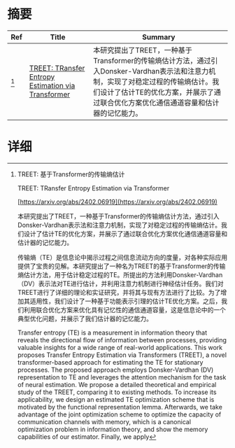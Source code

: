 # 摘要

| Ref | Title | Summary |
| --- | --- | --- |
| [^1] | [TREET: TRansfer Entropy Estimation via Transformer](https://arxiv.org/abs/2402.06919) | 本研究提出了TREET，一种基于Transformer的传输熵估计方法，通过引入Donsker-Vardhan表示法和注意力机制，实现了对稳定过程的传输熵估计。我们设计了估计TE的优化方案，并展示了通过联合优化方案优化通信通道容量和估计器的记忆能力。 |

# 详细

[^1]: TREET: 基于Transformer的传输熵估计

    TREET: TRansfer Entropy Estimation via Transformer

    [https://arxiv.org/abs/2402.06919](https://arxiv.org/abs/2402.06919)

    本研究提出了TREET，一种基于Transformer的传输熵估计方法，通过引入Donsker-Vardhan表示法和注意力机制，实现了对稳定过程的传输熵估计。我们设计了估计TE的优化方案，并展示了通过联合优化方案优化通信通道容量和估计器的记忆能力。

    

    传输熵（TE）是信息论中揭示过程之间信息流动方向的度量，对各种实际应用提供了宝贵的见解。本研究提出了一种名为TREET的基于Transformer的传输熵估计方法，用于估计稳定过程的TE。所提出的方法利用Donsker-Vardhan（DV）表示法对TE进行估计，并利用注意力机制进行神经估计任务。我们对TREET进行了详细的理论和实证研究，并将其与现有方法进行了比较。为了增加其适用性，我们设计了一种基于功能表示引理的估计TE优化方案。之后，我们利用联合优化方案来优化具有记忆性的通信通道容量，这是信息论中的一个典型优化问题，并展示了我们估计器的记忆能力。

    Transfer entropy (TE) is a measurement in information theory that reveals the directional flow of information between processes, providing valuable insights for a wide range of real-world applications. This work proposes Transfer Entropy Estimation via Transformers (TREET), a novel transformer-based approach for estimating the TE for stationary processes. The proposed approach employs Donsker-Vardhan (DV) representation to TE and leverages the attention mechanism for the task of neural estimation. We propose a detailed theoretical and empirical study of the TREET, comparing it to existing methods. To increase its applicability, we design an estimated TE optimization scheme that is motivated by the functional representation lemma. Afterwards, we take advantage of the joint optimization scheme to optimize the capacity of communication channels with memory, which is a canonical optimization problem in information theory, and show the memory capabilities of our estimator. Finally, we apply
    

